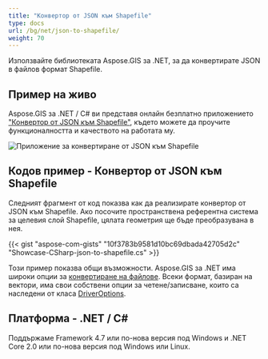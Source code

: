 ```yaml
---
title: "Конвертор от JSON към Shapefile"
type: docs
url: /bg/net/json-to-shapefile/
weight: 70
---
```


Използвайте библиотеката Aspose.GIS за .NET, за да конвертирате JSON в файлов формат Shapefile.

## **Пример на живо**

Aspose.GIS за .NET / C# ви представя онлайн безплатно приложението ["Конвертор от JSON към Shapefile"](https://products.aspose.app/gis/conversion/json-to-shapefile), където можете да проучите функционалността и качеството на работата му.

![Приложение за конвертиране от JSON към Shapefile](conversion.png)

## **Кодов пример - Конвертор от JSON към Shapefile**

Следният фрагмент от код показва как да реализирате конвертор от JSON към Shapefile. Ако посочите пространствена референтна система за целевия слой Shapefile, цялата геометрия ще бъде преобразувана в нея. 

{{< gist "aspose-com-gists" "10f3783b9581d10bc69dbada42705d2c" "Showcase-CSharp-json-to-shapefile.cs" >}}

Този пример показва общи възможности. Aspose.GIS за .NET има широки опции за [конвертиране на файлове](https://docs.aspose.com/gis/net/vector-layers/). Всеки формат, базиран на вектори, има свои собствени опции за четене/записване, които са наследени от класа [DriverOptions](https://reference.aspose.com/gis/net/aspose.gis/driveroptions).

## **Платформа - .NET / C#**

Поддържаме Framework 4.7 или по-нова версия под Windows и .NET Core 2.0 или по-нова версия под Windows или Linux.

